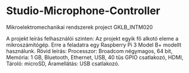 # Studio-Microphone-Controller
Mikroelektromechanikai rendszerek project
GKLB_INTM020

A projekt leírás felhasználói szinten:
Az projekt egyik fő alkotó eleme a mikroszámítógép. Erre a feladatra egy Raspberry Pi 3 Model B+ modellt használunk. 
Rövid leírás: Processzor: Broadcom négymagos, 64 bit, Memória: 1 GB, Bluetooth, Ethernet, USB, 40 tűs GPIO csatlakozó, HDMI, Tároló: microSD, Áramellátás: USB csatlakozó.
